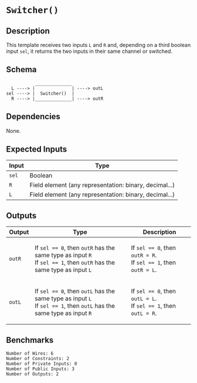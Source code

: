 # `Switcher()` 

## Description

This template receives two inputs `L` and `R` and, depending on a third boolean input `sel`, it returns the two inputs in their same channel or switched.

## Schema

```
           ______________ 
  L ----> |              | ----> outL
sel ----> |  Switcher()  | 
  R ----> |______________| ----> outR    
```

## Dependencies

None.

## Expected Inputs

| Input         | Type           |
| ------------- | -------------  | 
| `sel`         | Boolean      |
| `R`           | Field element (any representation: binary, decimal...) |
| `L`           | Field element (any representation: binary, decimal...) |

## Outputs

| Output        | Type           | Description     |
| ------------- | -------------  | ----------      | 
| `outR`        | <p>If `sel == 0`, then `outR` has the same type as input `R`<br>If `sel == 1`, then `outR` has the same type as input `L`</p> | </p>If `sel == 0`, then `outR = R`.<br>If `sel == 1`, then `outR = L`.</p> |
| `outL`        | </p>If `sel == 0`, then `outL` has the same type as input `L`<br>If `sel == 1`, then `outL` has the same type as input `R`</p> | </p>If `sel == 0`, then `outL = L`.<br>If `sel == 1`, then `outL = R`.</p> |

## Benchmarks 

```
Number of Wires: 6
Number of Constraints: 2
Number of Private Inputs: 0
Number of Public Inputs: 3
Number of Outputs: 2
```